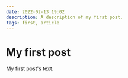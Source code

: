 ```yaml
---
date: 2022-02-13 19:02
description: A description of my first post.
tags: first, article
---
```

# My first post

My first post's text.